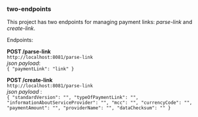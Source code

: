 ### two-endpoints


This project has two endpoints for managing payment links: _parse-link_ and _create-link_.


Endpoints:


**POST /parse-link**  
`http://localhost:8081/parse-link`  
_json payload_:  
`
{
    "paymentLink": "link"
}
`

**POST /create-link**  
`http://localhost:8081/parse-link`  
_json payload_ :  
`
{
   "standardVersion": "",
   "typeOfPaymentLink": "",
   "informationAboutServiceProvider": "",
   "mcc": "",
   "currencyCode": "",
   "paymentAmount": "",
   "providerName": "",
   "dataChecksum": ""
}
`

